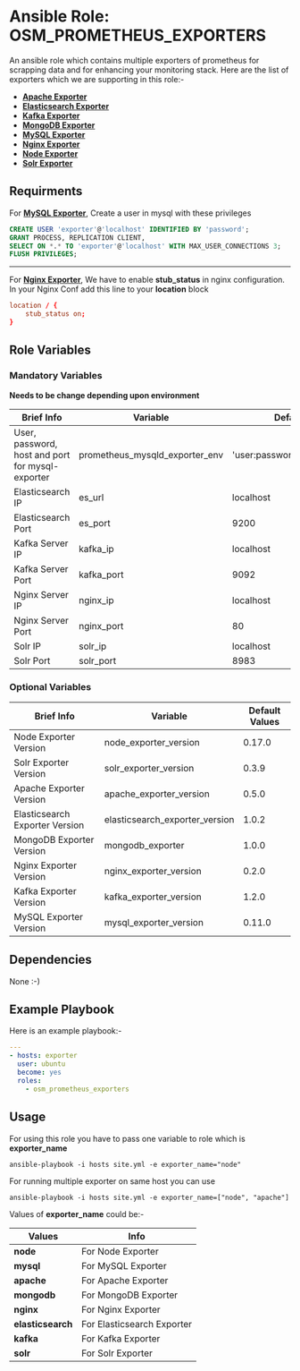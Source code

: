 # Ansible Role: OSM_PROMETHEUS_EXPORTERS
An ansible role which contains multiple exporters of prometheus for scrapping data and for enhancing your monitoring stack. Here are the list of exporters which we are supporting in this role:-
- **[Apache Exporter](https://github.com/Lusitaniae/apache_exporter)**
- **[Elasticsearch Exporter](https://github.com/justwatchcom/elasticsearch_exporter)**
- **[Kafka Exporter](https://github.com/danielqsj/kafka_exporter)**
- **[MongoDB Exporter](https://github.com/dcu/mongodb_exporter)**
- **[MySQL Exporter](https://github.com/prometheus/mysqld_exporter)**
- **[Nginx Exporter](https://github.com/nginxinc/nginx-prometheus-exporter)**
- **[Node Exporter](https://github.com/prometheus/node_exporter)**
- **[Solr Exporter](https://github.com/mosuka/solr-exporter)**

## Requirments
For **[MySQL Exporter](https://github.com/prometheus/mysqld_exporter)**, Create a user in mysql with these privileges
```sql
CREATE USER 'exporter'@'localhost' IDENTIFIED BY 'password';
GRANT PROCESS, REPLICATION CLIENT,
SELECT ON *.* TO 'exporter'@'localhost' WITH MAX_USER_CONNECTIONS 3;
FLUSH PRIVILEGES;
```
---
For **[Nginx Exporter](https://github.com/nginxinc/nginx-prometheus-exporter)**, We have to enable **stub_status** in nginx configuration. In your Nginx Conf add this line to your **location** block
```conf
location / {
    stub_status on;
}
```

## Role Variables
### Mandatory Variables
**Needs to be change depending upon environment**

|**Brief Info**| **Variable**| **Default Values**|
|----------|---------|---------------|
|User, password, host and port for mysql-exporter| prometheus_mysqld_exporter_env | 'user:password@(hostname:port)/' |
|Elasticsearch IP | es_url | localhost |
|Elasticsearch Port | es_port | 9200 |
|Kafka Server IP | kafka_ip | localhost |
|Kafka Server Port | kafka_port | 9092 |
|Nginx Server IP | nginx_ip | localhost |
|Nginx Server Port | nginx_port | 80 |
|Solr IP | solr_ip | localhost |
|Solr Port | solr_port | 8983 |

### Optional Variables

|**Brief Info**| **Variable**| **Default Values**|
|--------------|-------------|-------------------|
|Node Exporter Version| node_exporter_version | 0.17.0 |
|Solr Exporter Version| solr_exporter_version | 0.3.9 |
|Apache Exporter Version| apache_exporter_version | 0.5.0 |
|Elasticsearch Exporter Version | elasticsearch_exporter_version | 1.0.2 |
|MongoDB Exporter Version | mongodb_exporter | 1.0.0 |
|Nginx Exporter Version | nginx_exporter_version | 0.2.0 |
|Kafka Exporter Version | kafka_exporter_version | 1.2.0 |
|MySQL Exporter Version | mysql_exporter_version | 0.11.0 |

## Dependencies
None :-)

## Example Playbook
Here is an example playbook:-
```yml
---
- hosts: exporter
  user: ubuntu
  become: yes
  roles:
    - osm_prometheus_exporters
```

## Usage
For using this role you have to pass one variable to role which is **exporter_name**
```shell
ansible-playbook -i hosts site.yml -e exporter_name="node"
```
For running multiple exporter on same host you can use
```shell
ansible-playbook -i hosts site.yml -e exporter_name=["node", "apache"]
```

Values of **exporter_name** could be:-

|**Values** | **Info** |
|-----------|----------|
|**node** | For Node Exporter |
|**mysql** | For MySQL Exporter |
|**apache** | For Apache Exporter |
|**mongodb** | For MongoDB Exporter |
|**nginx** | For Nginx Exporter |
|**elasticsearch** | For Elasticsearch Exporter |
|**kafka** | For Kafka Exporter |
|**solr** | For Solr Exporter |

